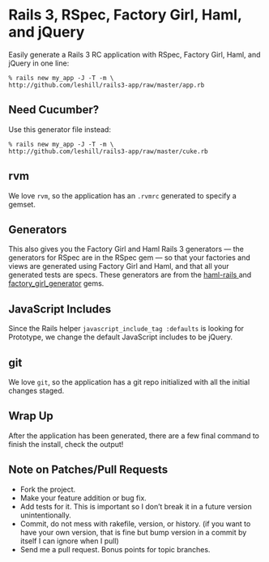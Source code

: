 Rails 3, RSpec, Factory Girl, Haml, and jQuery
==============================================

Easily generate a Rails 3 RC application with RSpec, Factory Girl, Haml, and
jQuery in one line:

    % rails new my_app -J -T -m \
    http://github.com/leshill/rails3-app/raw/master/app.rb

## Need Cucumber?

Use this generator file instead:

    % rails new my_app -J -T -m \
    http://github.com/leshill/rails3-app/raw/master/cuke.rb

rvm
---

We love `rvm`, so the application has an `.rvmrc` generated to specify a gemset.

Generators
----------

This also gives you the Factory Girl and Haml Rails 3 generators &mdash; the
generators for RSpec are in the RSpec gem &mdash; so that your factories and
views are generated using Factory Girl and Haml, and that all your generated
tests are specs. These generators are from the [ haml-rails
](http://github.com/indirect/haml-rails) and [factory_girl_generator](http://github.com/leshill/factory_girl_generator) gems.

JavaScript Includes
-------------------

Since the Rails helper `javascript_include_tag :defaults` is looking for
Prototype, we change the default JavaScript includes to be jQuery.

git
---

We love `git`, so the application has a git repo initialized with all the initial changes staged.

Wrap Up
-------

After the application has been generated, there are a few final command to finish the install, check the output!

Note on Patches/Pull Requests
-----------------------------

* Fork the project.
* Make your feature addition or bug fix.
* Add tests for it. This is important so I don’t break it in a future version
  unintentionally.
* Commit, do not mess with rakefile, version, or history.  (if you want to have
  your own version, that is fine but bump version in a commit by itself I can
  ignore when I pull)
* Send me a pull request. Bonus points for topic branches.

